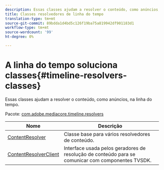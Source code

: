 ```yaml
---
description: Essas classes ajudam a resolver o conteúdo, como anúncios, na linha do tempo.
title: Classes resolvedores de linha do tempo
translation-type: tm+mt
source-git-commit: 89bdda1d4bd5c126f19ba75a819942df901183d1
workflow-type: tm+mt
source-wordcount: '99'
ht-degree: 0%

---
```



# A linha do tempo soluciona classes{#timeline-resolvers-classes}

Essas classes ajudam a resolver o conteúdo, como anúncios, na linha do tempo.

Pacote: [com.adobe.mediacore.timeline.resolvers](https://help.adobe.com/en_US/primetime/api/psdk/asdoc-dhls_1.4/com/adobe/mediacore/timeline/resolvers/package-detail.html)

| Nome | Descrição |
|---|---|
| [ContentResolver](https://help.adobe.com/en_US/primetime/api/psdk/asdoc-dhls_1.4/com/adobe/mediacore/timeline/resolvers/ContentResolver.html) | Classe base para vários resolvedores de conteúdo. |
| [ContentResolverClient](https://help.adobe.com/en_US/primetime/api/psdk/asdoc-dhls_1.4/com/adobe/mediacore/timeline/resolvers/ContentResolverClient.html) | Interface usada pelos geradores de resolução de conteúdo para se comunicar com componentes TVSDK. |